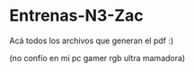 # Entrenas-N3-Zac
Acá todos los archivos que generan el pdf :)

(no confío en mi pc gamer rgb ultra mamadora) 
